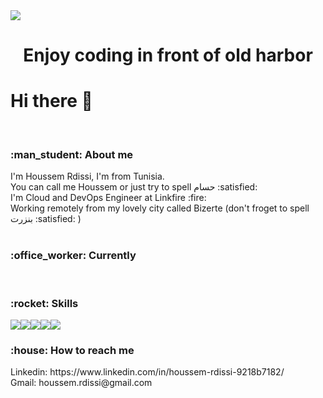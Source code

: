 <img src="https://lp-cms-production.imgix.net/2019-06/6c62d577d87a7187e15eafabfe9620cb-bizerte.jpg?auto=format&fit=crop&ixlib=react-8.6.4&h=520&w=1312&q=75&dpr=1" />
<h1 align="center">Enjoy coding in front of old harbor  </h1> 

<h1>Hi there 👋 </h1> 
<br>
<h3>:man_student: About me </h3> 
I'm Houssem Rdissi, I'm from Tunisia.<br>
You can call me Houssem or just try to spell حسام :satisfied: <br> 
I'm Cloud and DevOps Engineer at Linkfire :fire: <br>
Working remotely from my lovely city called Bizerte (don't froget to spell بنزرت :satisfied: ) <br><br> 

<h3>:office_worker: Currently </h3> 

<br>

<h3>:rocket: Skills </h3>
<img src="https://img.shields.io/badge/.NET-5C2D91?style=for-the-badge&logo=.net&logoColor=white" /><img src="https://img.shields.io/badge/Amazon_AWS-232F3E?style=for-the-badge&logo=amazon-aws&logoColor=white" /><img src="https://img.shields.io/badge/Docker-2CA5E0?style=for-the-badge&logo=docker&logoColor=white" /><img src="https://img.shields.io/badge/Git-F05032?style=for-the-badge&logo=git&logoColor=white" /><img src="https://img.shields.io/badge/Java-ED8B00?style=for-the-badge&logo=java&logoColor=white" />
<br>
<h3>:house: How to reach me </h3> 
Linkedin: https://www.linkedin.com/in/houssem-rdissi-9218b7182/ <br>Gmail: houssem.rdissi@gmail.com 
